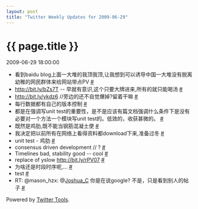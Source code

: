 ```yaml
---
layout: post
title: "Twitter Weekly Updates for 2009-06-29"
---
```


<h1> {{ page.title }} </h1> <p class='meta'>2009-06-29 18:00:00</p>

<ul class="aktt_tweet_digest">
	<li>看到baidu blog上面一大堆的我顶我顶,让我想到可以诱导中国一大堆没有脱离幼稚的网民群体来给网站带点PV <a href="http://twitter.com/Joshua_C/statuses/2370909243">#</a></li>
	<li><a href="http://bit.ly/bZs7T" rel="nofollow">http://bit.ly/bZs7T</a>
 -- 早就有意识,这个只要大牌进来,所有的就只能喝汤 <a href="http://twitter.com/Joshua_C/statuses/2366023451">#</a></li>
	<li><a href="http://bit.ly/ykdz6" rel="nofollow">http://bit.ly/ykdz6</a>
 //旁边的还不自觉爆掉?留着干嘛 <a href="http://twitter.com/Joshua_C/statuses/2355885796">#</a></li>
	<li>每行数据都有自己的版本控制 <a href="http://twitter.com/Joshua_C/statuses/2340868290">#</a></li>
	<li>都是在强调写unit test的重要性，是不是应该有篇文档强调什么条件下是没有必要对一个方法一个模块写unit test的。低效的，收获甚微的。 <a href="http://twitter.com/Joshua_C/statuses/2336566494">#</a></li>
	<li>既然是鸡肋,既不能当钢筋混凝土使 <a href="http://twitter.com/Joshua_C/statuses/2327036145">#</a></li>
	<li>我决定把以前所有在网络上看得资料都download下来,准备过冬 <a href="http://twitter.com/Joshua_C/statuses/2325049439">#</a></li>
	<li>unit test - 鸡肋 <a href="http://twitter.com/Joshua_C/statuses/2323740503">#</a></li>
	<li>consensus driven development // ? <a href="http://twitter.com/Joshua_C/statuses/2323517357">#</a></li>
	<li>Timelines bad, stability good -- cool <a href="http://twitter.com/Joshua_C/statuses/2323487490">#</a></li>
	<li>replace of yslow <a href="http://bit.ly/rPV07" rel="nofollow">http://bit.ly/rPV07</a> <a href="http://twitter.com/Joshua_C/statuses/2320278819">#</a></li>
	<li>为啥还是时段时序呢,... <a href="http://twitter.com/Joshua_C/statuses/2311900925">#</a></li>
	<li>test <a href="http://twitter.com/Joshua_C/statuses/2291346432">#</a></li>
	<li>RT: @mason_hzx: @<a href="http://twitter.com/Joshua_C">Joshua_C</a> 你是在说google? 不是，只是看到别人的帖子 <a href="http://twitter.com/Joshua_C/statuses/2287766859">#</a></li>
</ul>
<p class="aktt_credit">Powered by <a href="http://alexking.org/projects/wordpress">Twitter Tools</a>.</p>